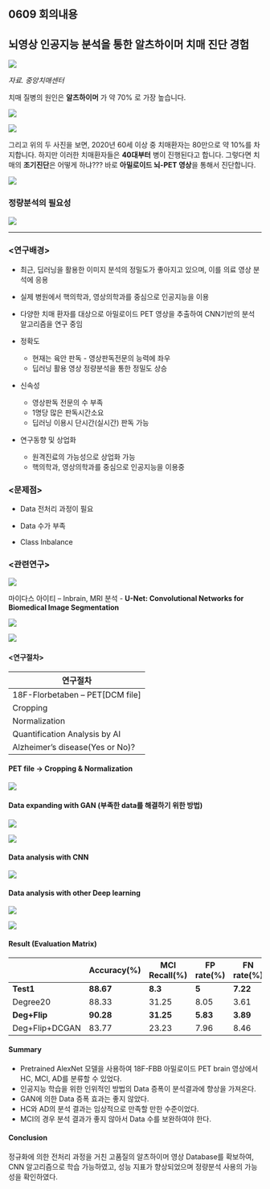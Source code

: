 ## 0609 회의내용

## 뇌영상 인공지능 분석을 통한 알츠하이머 치매 진단 경험

![](https://github.com/choco9966/Alzheimer-Lab/blob/master/0609/image/1.jpg)

*자료. 중앙치매센터*

치매 질병의 원인은 **알츠하이머** 가 약 70% 로 가장 높습니다. 

![](https://github.com/choco9966/Alzheimer-Lab/blob/master/0609/image/2.jpg)

![](https://github.com/choco9966/Alzheimer-Lab/blob/master/0609/image/3.jpg)


그리고 위의 두 사진을 보면, 2020년 60세 이상 중 치매환자는 80만으로 약 10%를 차지합니다. 하지만 이러한 치매환자들은 **40대부터** 병이 진행된다고 합니다. 그렇다면 치매의 **조기진단**은 어떻게 하냐??? 바로 **아밀로이드 뇌-PET 영상**을 통해서 진단합니다.



![](https://github.com/choco9966/Alzheimer-Lab/blob/master/0609/image/5.png)

### 정량분석의 필요성

![](https://github.com/choco9966/Alzheimer-Lab/blob/master/0609/image/6.png)

---

### <연구배경>

- 최근, 딥러닝을 활용한 이미지 분석의 정밀도가 좋아지고 있으며, 이를 의료 영상 분석에 응용 

- 실제 병원에서 핵의학과, 영상의학과를 중심으로 인공지능을 이용

- 다양한 치매 환자를 대상으로 아밀로이드 PET 영상을 추출하여 CNN기반의 분석 알고리즘을 연구 중임

- 정확도
    -  현재는 육안 판독 - 영상판독전문의 능력에 좌우
    -  딥러닝 활용 영상 정량분석을 통한 정밀도 상승

- 신속성
   - 영상판독 전문의 수 부족
   - 1명당 많은 판독시간소요
   - 딥러닝 이용시 단시간(실시간) 판독 가능

- 연구동향 및 상업화
   - 원격진료의 가능성으로 상업화 가능
   - 핵의학과, 영상의학과를 중심으로 인공지능을 이용중

### <문제점>

- Data 전처리 과정이 필요 

- Data 수가 부족

- Class Inbalance



### <관련연구>

![](https://github.com/choco9966/Alzheimer-Lab/blob/master/0609/image/7.png)

마이다스 아이티 – Inbrain, MRI 분석 - **U-Net: Convolutional Networks for Biomedical Image Segmentation**


![](https://github.com/choco9966/Alzheimer-Lab/blob/master/0609/image/8.png)

![](https://github.com/choco9966/Alzheimer-Lab/blob/master/0609/image/9.png)

#### <연구절차>

|연구절차|
|---|
|18F-Florbetaben – PET[DCM file]|
|Cropping|
|Normalization|
|Quantification Analysis by AI|
|Alzheimer’s disease(Yes or No)?|

#### PET file -> Cropping & Normalization

![](https://github.com/choco9966/Alzheimer-Lab/blob/master/0609/image/10.png)

#### Data expanding with GAN (부족한 data를 해결하기 위한 방법)

![](https://github.com/choco9966/Alzheimer-Lab/blob/master/0609/image/11.png)

![](https://github.com/choco9966/Alzheimer-Lab/blob/master/0609/image/14.png)

#### Data analysis with CNN

![](https://github.com/choco9966/Alzheimer-Lab/blob/master/0609/image/12.png)

#### Data analysis with other Deep learning

![](https://github.com/choco9966/Alzheimer-Lab/blob/master/0609/image/5.jpg)

![](https://github.com/choco9966/Alzheimer-Lab/blob/master/0609/image/13.png)

#### Result (Evaluation Matrix)

||Accuracy(%)|MCI Recall(%)|FP rate(%)|FN rate(%)|
|---|---|---|---|---|
|**Test1**|**88.67**|**8.3**|**5**|**7.22**|
|Degree20|88.33|31.25|8.05|3.61|
|**Deg+Flip**|**90.28**|**31.25**|**5.83**|**3.89**|
|Deg+Flip+DCGAN|83.77|23.23|7.96|8.46|

#### Summary

- Pretrained AlexNet 모델을 사용하여 18F-FBB 아밀로이드 PET brain 영상에서 HC, MCI, AD를 분류할 수 있었다. 
- 인공지능 학습을 위한 인위적인 방법의 Data 증폭이 분석결과에 향상을 가져온다.
- GAN에 의한 Data 증폭 효과는 좋지 않았다. 
- HC와 AD의 분석 결과는 임상적으로 만족할 만한 수준이었다.
- MCI의 경우 분석 결과가 좋지 않아서 Data 수를 보완하여야 한다.

#### Conclusion

정규화에 의한 전처리 과정을 거친 고품질의 알츠하이머 영상 Database를 확보하여, CNN 알고리즘으로 학습 가능하였고, 성능 지표가 향상되었으며 정량분석 사용의 가능성을 확인하였다.



